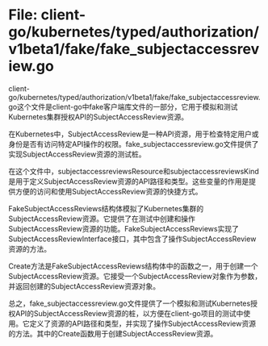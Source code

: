 # File: client-go/kubernetes/typed/authorization/v1beta1/fake/fake_subjectaccessreview.go

client-go/kubernetes/typed/authorization/v1beta1/fake/fake_subjectaccessreview.go这个文件是client-go中fake客户端库文件的一部分，它用于模拟和测试Kubernetes集群授权API的SubjectAccessReview资源。

在Kubernetes中，SubjectAccessReview是一种API资源，用于检查特定用户或身份是否有访问特定API操作的权限。fake_subjectaccessreview.go文件提供了实现SubjectAccessReview资源的测试桩。

在这个文件中，subjectaccessreviewsResource和subjectaccessreviewsKind是用于定义SubjectAccessReview资源的API路径和类型。这些变量的作用是提供方便的访问和使用SubjectAccessReview资源的快捷方式。

FakeSubjectAccessReviews结构体模拟了Kubernetes集群的SubjectAccessReview资源。它提供了在测试中创建和操作SubjectAccessReview资源的功能。FakeSubjectAccessReviews实现了SubjectAccessReviewInterface接口，其中包含了操作SubjectAccessReview资源的方法。

Create方法是FakeSubjectAccessReviews结构体中的函数之一，用于创建一个SubjectAccessReview资源。它接受一个SubjectAccessReview对象作为参数，并返回创建的SubjectAccessReview资源对象。

总之，fake_subjectaccessreview.go文件提供了一个模拟和测试Kubernetes授权API的SubjectAccessReview资源的桩，以方便在client-go项目的测试中使用。它定义了资源的API路径和类型，并实现了操作SubjectAccessReview资源的方法。其中的Create函数用于创建SubjectAccessReview资源。

